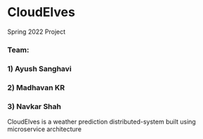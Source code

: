 # CloudElves
Spring 2022 Project

### Team:
### 1) Ayush Sanghavi
### 2) Madhavan KR
### 3) Navkar Shah

CloudElves is a weather prediction distributed-system built using microservice architecture

